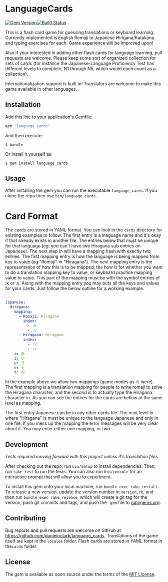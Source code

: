 # LanguageCards
[![Gem Version](https://badge.fury.io/rb/language_cards.svg)](https://badge.fury.io/rb/language_cards)[![Build Status](https://travis-ci.org/danielpclark/langauge_cards.svg?branch=master)](https://travis-ci.org/danielpclark/langauge_cards)

This is a flash card game for guessing translations or keyboard learning.  Currently implemented is
English Romaji to Japanese Hirigana/Katakana and typing exercises for each.  Game experience will be improved upon!

Also if your interested in adding other flash cards for language learning, pull requests are welcome.  Please
keep some sort of organized collection for sets of cards (for instance the Japanese-Language Proficiency Test
has different levels to complete, N1 through N5, which would each count as a collection).

Internationalization support is built in!  Translators are welcome to make this game available in other languages.

## Installation

Add this line to your application's Gemfile:

```ruby
gem 'language_cards'
```

And then execute:

    $ bundle

Or install it yourself as:

    $ gem install language_cards

## Usage

After installing the gem you can run the executable `language_cards`.  If you clone the repo then use
`bin/language_cards`.

# Card Format

The cards are stored in YAML format.  You can look in the `cards` directory for existing examples to follow.
The first entry is a lnaguage name and it's okay if that already exists in another file.  The entries below that
must be unique for that language (eg: you can't have two Hiragana sub entries on Japanese).  The next step in
will have a mapping hash with exactly two entries.  The first mapping entry is how the language is being mapped
from key to value (eg "Romaji" => "Hiragana").  The next mapping entry is the representation of how this is to be
mapped; the how is for whether you want to do a translation mapping key to value, or keyboard practice mapping
value to value.  This part of the mapping must be with the symbol entries of :k or :v.  Along with the mapping
entry you may puts all the keys and values for your cards.  Just follow the below outline for a working example.

```yaml
---
Japanese:
  Hiragana:
    mapping:
      - Romaji: Hiragana
        index: 
          - :k
          - :v
      - Hiragana: Hiragana
        index: 
          - :v
          - :v
    a: あ
    i: い
    u: う
    e: え
    o: お
```

In the example above we allow two mappings (game modes as-it-were).  The first mapping is a translation mapping
for people to write romaji to solve the Hiragana character, and the second is to actually type the Hiragana
character in.  As you can see the entries for the cards are bellow at the same level as mapping.

The first entry Japanese can be in any other cards file.  The next level in where "Hiragana" is must be unique to
the language Japanese and only in one file.  If you mess up the mapping the error messages will be very clear
about it.  You may enter either one mapping, or two.

## Development

*Tests required moving forward with this project unless it's translation files.*

After checking out the repo, run `bin/setup` to install dependencies. Then, run `rake test` to run the tests. You can also run `bin/console` for an interactive prompt that will allow you to experiment.

To install this gem onto your local machine, run `bundle exec rake install`. To release a new version, update the version number in `version.rb`, and then run `bundle exec rake release`, which will create a git tag for the version, push git commits and tags, and push the `.gem` file to [rubygems.org](https://rubygems.org).

## Contributing

Bug reports and pull requests are welcome on GitHub at https://github.com/danielpclark/language_cards.
Translations of the game itself are kept in the `locales` folder.  Flash cards are stored in YAML format in the`cards` folder.


## License

The gem is available as open source under the terms of the [MIT License](http://opensource.org/licenses/MIT).

